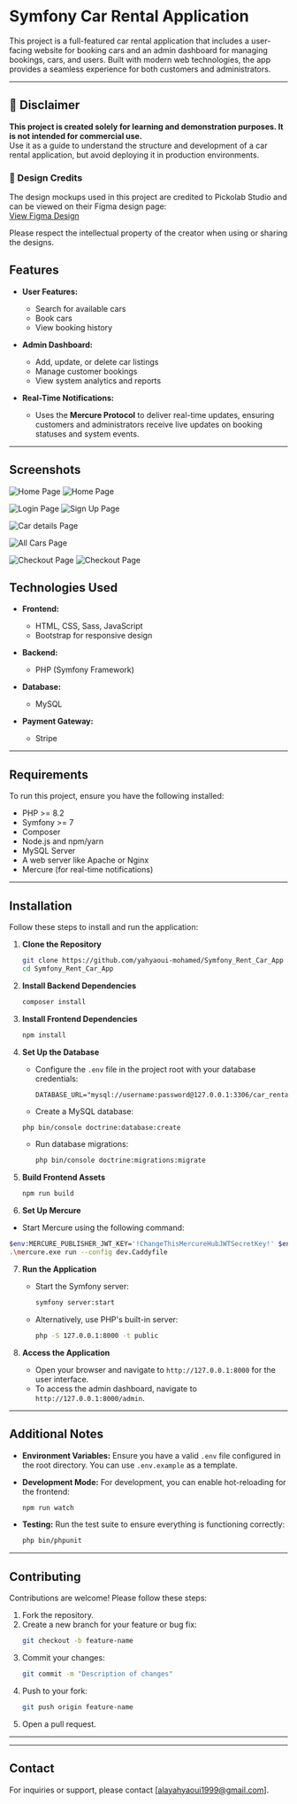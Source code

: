 # Symfony Car Rental Application

This project is a full-featured car rental application that includes a user-facing website for booking cars and an admin dashboard for managing bookings, cars, and users. Built with modern web technologies, the app provides a seamless experience for both customers and administrators.

---

## 🚨 Disclaimer

**This project is created solely for learning and demonstration purposes. It is not intended for commercial use.**  
Use it as a guide to understand the structure and development of a car rental application, but avoid deploying it in production environments.


### 🎨 Design Credits

The design mockups used in this project are credited to Pickolab Studio and can be viewed on their Figma design page:  
[View Figma Design](https://www.figma.com/community/file/1138316365849534403)  

Please respect the intellectual property of the creator when using or sharing the designs.



## Features

- **User Features:**
  - Search for available cars
  - Book cars
  - View booking history

- **Admin Dashboard:**
  - Add, update, or delete car listings
  - Manage customer bookings
  - View system analytics and reports

- **Real-Time Notifications:**
  - Uses the **Mercure Protocol** to deliver real-time updates, ensuring customers and administrators receive live updates on booking statuses and system events.

---

## Screenshots

![Home Page](https://i.imgur.com/dhRrC4q.png "Home Page")
![](https://i.imgur.com/jsIBE5O.png "Home Page")


![Login Page](https://i.imgur.com/uU4ke8o.png "Login")
![Sign Up Page](https://i.imgur.com/6ZcngUL.png "Register")


![Car details Page](https://i.imgur.com/os8JXIZ.png "Car Details")


![All Cars Page](https://i.imgur.com/W7irOrD.png "All Cars")


![Checkout Page](https://i.imgur.com/OAQ2Ugx.png "Checkout")
![Checkout Page](https://i.imgur.com/cCEE71x.png "Checkout")


## Technologies Used

- **Frontend:**
  - HTML, CSS, Sass, JavaScript
  - Bootstrap for responsive design

- **Backend:**
  - PHP (Symfony Framework)

- **Database:**
  - MySQL

- **Payment Gateway:**
  - Stripe

---

## Requirements

To run this project, ensure you have the following installed:

- PHP >= 8.2
- Symfony >= 7
- Composer
- Node.js and npm/yarn
- MySQL Server
- A web server like Apache or Nginx
- Mercure (for real-time notifications)

---

## Installation

Follow these steps to install and run the application:

1. **Clone the Repository**
   ```bash
   git clone https://github.com/yahyaoui-mohamed/Symfony_Rent_Car_App
   cd Symfony_Rent_Car_App
   ```

2. **Install Backend Dependencies**
   ```bash
   composer install
   ```

3. **Install Frontend Dependencies**
   ```bash
   npm install
   ```

4. **Set Up the Database**
   - Configure the `.env` file in the project root with your database credentials:
     ```env
     DATABASE_URL="mysql://username:password@127.0.0.1:3306/car_rental"
     ```
    - Create a MySQL database:
     ```bash
     php bin/console doctrine:database:create
     ```
   - Run database migrations:
     ```bash
     php bin/console doctrine:migrations:migrate
     ```

5. **Build Frontend Assets**
   ```bash
   npm run build
   ```

6. **Set Up Mercure**
  - Start Mercure using the following command:
  ```bash
  $env:MERCURE_PUBLISHER_JWT_KEY='!ChangeThisMercureHubJWTSecretKey!' $env:MERCURE_SUBSCRIBER_JWT_KEY='!ChangeThisMercureHubJWTSecretKey!';
  .\mercure.exe run --config dev.Caddyfile
  ```

7. **Run the Application**
   - Start the Symfony server:
     ```bash
     symfony server:start
     ```
   - Alternatively, use PHP's built-in server:
     ```bash
     php -S 127.0.0.1:8000 -t public
     ```

8. **Access the Application**
   - Open your browser and navigate to `http://127.0.0.1:8000` for the user interface.
   - To access the admin dashboard, navigate to `http://127.0.0.1:8000/admin`.

---

## Additional Notes

- **Environment Variables:**
  Ensure you have a valid `.env` file configured in the root directory. You can use `.env.example` as a template.

- **Development Mode:**
  For development, you can enable hot-reloading for the frontend:
  ```bash
  npm run watch
  ```

<!-- - **Admin Credentials:**
  After running migrations, you may need to seed the database with an admin user. Use the following command to create an admin:
  ```bash
  php bin/console app:create-admin
  ``` -->

- **Testing:**
  Run the test suite to ensure everything is functioning correctly:
  ```bash
  php bin/phpunit
  ```

---

## Contributing

Contributions are welcome! Please follow these steps:

1. Fork the repository.
2. Create a new branch for your feature or bug fix:
   ```bash
   git checkout -b feature-name
   ```
3. Commit your changes:
   ```bash
   git commit -m "Description of changes"
   ```
4. Push to your fork:
   ```bash
   git push origin feature-name
   ```
5. Open a pull request.

---

<!-- ## License

This project is licensed under the MIT License. See the `LICENSE` file for details. -->

---

## Contact

For inquiries or support, please contact [alayahyaoui1999@gmail.com].